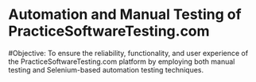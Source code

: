 # Automation and Manual Testing of PracticeSoftwareTesting.com

#Objective:
To ensure the reliability, functionality, and user experience of the PracticeSoftwareTesting.com platform by employing both manual testing and Selenium-based automation testing techniques.

